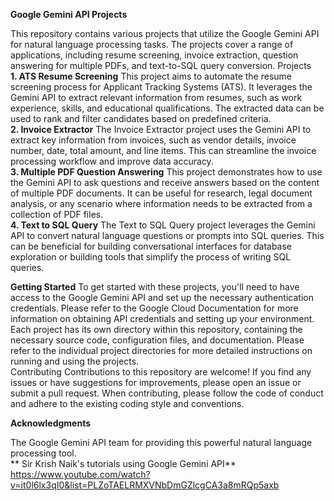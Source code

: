 **Google Gemini API Projects**

This repository contains various projects that utilize the Google Gemini API for natural language processing tasks. The projects cover a range of applications, including resume screening, invoice extraction, question answering for multiple PDFs, and text-to-SQL query conversion.
Projects<br>
**1. ATS Resume Screening**
This project aims to automate the resume screening process for Applicant Tracking Systems (ATS). It leverages the Gemini API to extract relevant information from resumes, such as work experience, skills, and educational qualifications. The extracted data can be used to rank and filter candidates based on predefined criteria.<br>
**2. Invoice Extractor**
The Invoice Extractor project uses the Gemini API to extract key information from invoices, such as vendor details, invoice number, date, total amount, and line items. This can streamline the invoice processing workflow and improve data accuracy.<br>
**3. Multiple PDF Question Answering**
This project demonstrates how to use the Gemini API to ask questions and receive answers based on the content of multiple PDF documents. It can be useful for research, legal document analysis, or any scenario where information needs to be extracted from a collection of PDF files.<br>
**4. Text to SQL Query**
The Text to SQL Query project leverages the Gemini API to convert natural language questions or prompts into SQL queries. This can be beneficial for building conversational interfaces for database exploration or building tools that simplify the process of writing SQL queries.<br>

**Getting Started**
To get started with these projects, you'll need to have access to the Google Gemini API and set up the necessary authentication credentials. Please refer to the Google Cloud Documentation for more information on obtaining API credentials and setting up your environment.
Each project has its own directory within this repository, containing the necessary source code, configuration files, and documentation. Please refer to the individual project directories for more detailed instructions on running and using the projects.<br>
Contributing
Contributions to this repository are welcome! If you find any issues or have suggestions for improvements, please open an issue or submit a pull request. When contributing, please follow the code of conduct and adhere to the existing coding style and conventions.<br>


**Acknowledgments**<br>

The Google Gemini API team for providing this powerful natural language processing tool.<br>
** Sir Krish Naik's tutorials using Google Gemini API**<br>
https://www.youtube.com/watch?v=it0l6lx3qI0&list=PLZoTAELRMXVNbDmGZlcgCA3a8mRQp5axb
